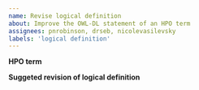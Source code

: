```yaml
---
name: Revise logical definition
about: Improve the OWL-DL statement of an HPO term
assignees: pnrobinson, drseb, nicolevasilevsky
labels: 'logical definition'
---
```


**HPO term**


**Suggeted revision of logical definition**


